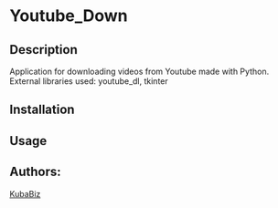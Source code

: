 # Youtube_Down
## Description
Application for downloading videos from Youtube made with Python.  
External libraries used: youtube_dl, tkinter
## Installation

## Usage

## Authors:
[KubaBiz](https://github.com/KubaBiz)

